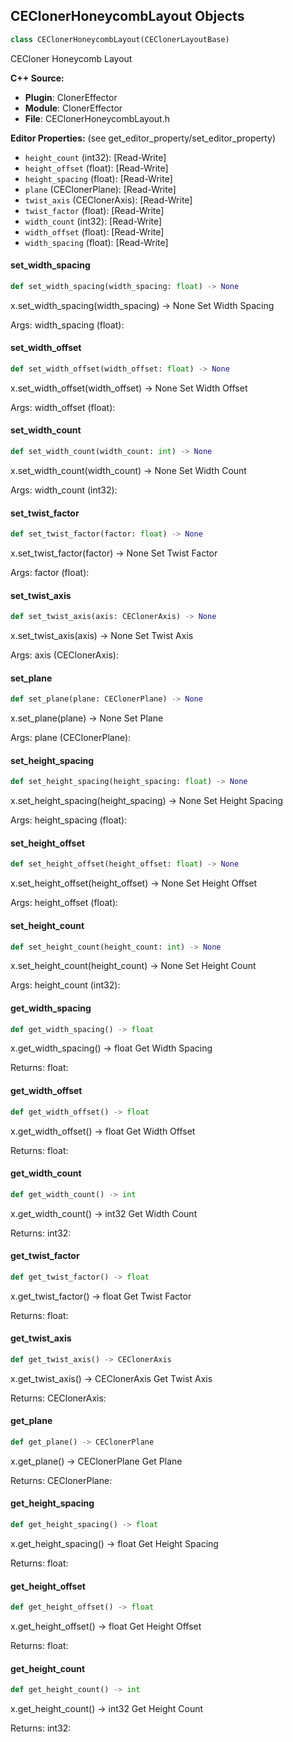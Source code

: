 ## CEClonerHoneycombLayout Objects

```python
class CEClonerHoneycombLayout(CEClonerLayoutBase)
```

CECloner Honeycomb Layout

**C++ Source:**

- **Plugin**: ClonerEffector
- **Module**: ClonerEffector
- **File**: CEClonerHoneycombLayout.h

**Editor Properties:** (see get_editor_property/set_editor_property)

- ``height_count`` (int32):  [Read-Write]
- ``height_offset`` (float):  [Read-Write]
- ``height_spacing`` (float):  [Read-Write]
- ``plane`` (CEClonerPlane):  [Read-Write]
- ``twist_axis`` (CEClonerAxis):  [Read-Write]
- ``twist_factor`` (float):  [Read-Write]
- ``width_count`` (int32):  [Read-Write]
- ``width_offset`` (float):  [Read-Write]
- ``width_spacing`` (float):  [Read-Write]

<a id="unreal.CEClonerHoneycombLayout.set_width_spacing"></a>

#### set_width_spacing

```python
def set_width_spacing(width_spacing: float) -> None
```

x.set_width_spacing(width_spacing) -> None
Set Width Spacing

Args:
    width_spacing (float):

<a id="unreal.CEClonerHoneycombLayout.set_width_offset"></a>

#### set_width_offset

```python
def set_width_offset(width_offset: float) -> None
```

x.set_width_offset(width_offset) -> None
Set Width Offset

Args:
    width_offset (float):

<a id="unreal.CEClonerHoneycombLayout.set_width_count"></a>

#### set_width_count

```python
def set_width_count(width_count: int) -> None
```

x.set_width_count(width_count) -> None
Set Width Count

Args:
    width_count (int32):

<a id="unreal.CEClonerHoneycombLayout.set_twist_factor"></a>

#### set_twist_factor

```python
def set_twist_factor(factor: float) -> None
```

x.set_twist_factor(factor) -> None
Set Twist Factor

Args:
    factor (float):

<a id="unreal.CEClonerHoneycombLayout.set_twist_axis"></a>

#### set_twist_axis

```python
def set_twist_axis(axis: CEClonerAxis) -> None
```

x.set_twist_axis(axis) -> None
Set Twist Axis

Args:
    axis (CEClonerAxis):

<a id="unreal.CEClonerHoneycombLayout.set_plane"></a>

#### set_plane

```python
def set_plane(plane: CEClonerPlane) -> None
```

x.set_plane(plane) -> None
Set Plane

Args:
    plane (CEClonerPlane):

<a id="unreal.CEClonerHoneycombLayout.set_height_spacing"></a>

#### set_height_spacing

```python
def set_height_spacing(height_spacing: float) -> None
```

x.set_height_spacing(height_spacing) -> None
Set Height Spacing

Args:
    height_spacing (float):

<a id="unreal.CEClonerHoneycombLayout.set_height_offset"></a>

#### set_height_offset

```python
def set_height_offset(height_offset: float) -> None
```

x.set_height_offset(height_offset) -> None
Set Height Offset

Args:
    height_offset (float):

<a id="unreal.CEClonerHoneycombLayout.set_height_count"></a>

#### set_height_count

```python
def set_height_count(height_count: int) -> None
```

x.set_height_count(height_count) -> None
Set Height Count

Args:
    height_count (int32):

<a id="unreal.CEClonerHoneycombLayout.get_width_spacing"></a>

#### get_width_spacing

```python
def get_width_spacing() -> float
```

x.get_width_spacing() -> float
Get Width Spacing

Returns:
    float:

<a id="unreal.CEClonerHoneycombLayout.get_width_offset"></a>

#### get_width_offset

```python
def get_width_offset() -> float
```

x.get_width_offset() -> float
Get Width Offset

Returns:
    float:

<a id="unreal.CEClonerHoneycombLayout.get_width_count"></a>

#### get_width_count

```python
def get_width_count() -> int
```

x.get_width_count() -> int32
Get Width Count

Returns:
    int32:

<a id="unreal.CEClonerHoneycombLayout.get_twist_factor"></a>

#### get_twist_factor

```python
def get_twist_factor() -> float
```

x.get_twist_factor() -> float
Get Twist Factor

Returns:
    float:

<a id="unreal.CEClonerHoneycombLayout.get_twist_axis"></a>

#### get_twist_axis

```python
def get_twist_axis() -> CEClonerAxis
```

x.get_twist_axis() -> CEClonerAxis
Get Twist Axis

Returns:
    CEClonerAxis:

<a id="unreal.CEClonerHoneycombLayout.get_plane"></a>

#### get_plane

```python
def get_plane() -> CEClonerPlane
```

x.get_plane() -> CEClonerPlane
Get Plane

Returns:
    CEClonerPlane:

<a id="unreal.CEClonerHoneycombLayout.get_height_spacing"></a>

#### get_height_spacing

```python
def get_height_spacing() -> float
```

x.get_height_spacing() -> float
Get Height Spacing

Returns:
    float:

<a id="unreal.CEClonerHoneycombLayout.get_height_offset"></a>

#### get_height_offset

```python
def get_height_offset() -> float
```

x.get_height_offset() -> float
Get Height Offset

Returns:
    float:

<a id="unreal.CEClonerHoneycombLayout.get_height_count"></a>

#### get_height_count

```python
def get_height_count() -> int
```

x.get_height_count() -> int32
Get Height Count

Returns:
    int32:

<a id="unreal.AvaClonerHoneycombLayout"></a>